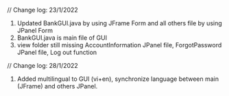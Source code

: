 // Change log: 23/1/2022
1. Updated BankGUI.java by using JFrame Form and all others file by using JPanel Form
2. BankGUI.java is main file of GUI
3. view folder still missing AccountInformation JPanel file, ForgotPassword JPanel file, Log out function

// Change log: 28/1/2022
1. Added multilingual to GUI (vi+en), synchronize language between main (JFrame) and others JPanel.

